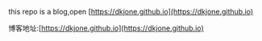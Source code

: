 this repo is a blog,open [https://dkjone.github.io](https://dkjone.github.io)

博客地址:[https://dkjone.github.io](https://dkjone.github.io)
